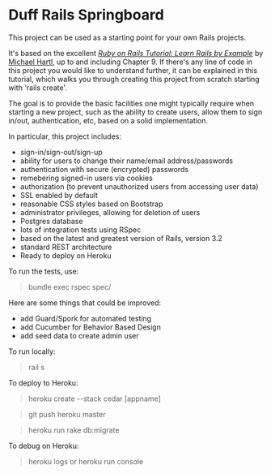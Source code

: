 # Duff Rails Springboard

This project can be used as a starting point for your own Rails projects.

It's based on the excellent [*Ruby on Rails Tutorial: Learn Rails by Example*](http://railstutorial.org/)
by [Michael Hartl](http://michaelhartl.com/), up to and including Chapter 9.
If there's any line of code in this project you would like to understand further, it can be explained in this tutorial,
which walks you through creating this project from scratch starting with 'rails create'.

The goal is to provide the basic facilities one might typically require when starting a new project, such
as the ability to create users, allow them to sign in/out, authentication, etc, based on a solid implementation.

In particular, this project includes:

- sign-in/sign-out/sign-up
- ability for users to change their name/email address/passwords
- authentication with secure (encrypted) passwords
- remebering signed-in users via cookies
- authorization (to prevent unauthorized users from accessing user data)
- SSL enabled by default
- reasonable CSS styles based on Bootstrap
- administrator privileges, allowing for deletion of users
- Postgres database
- lots of integration tests using RSpec
- based on the latest and greatest version of Rails, version 3.2
- standard REST architecture
- Ready to deploy on Heroku

To run the tests, use:

>bundle exec rspec spec/

Here are some things that could be improved:

- add Guard/Spork for automated testing
- add Cucumber for Behavior Based Design
- add seed data to create admin user

To run locally:
>rail s

To deploy to Heroku:

>heroku create --stack cedar [appname]

>git push heroku master

>heroku run rake db:migrate

To debug on Heroku:
>heroku logs
or
>heroku run console
